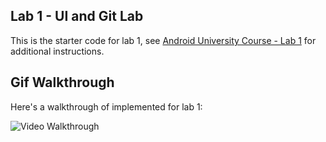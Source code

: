 ## Lab 1 - UI and Git Lab

This is the starter code for lab 1, see [Android University Course - Lab 1](https://courses.codepath.org/courses/android_university/unit/1#!exercises) for additional instructions.

## Gif Walkthrough

Here's a walkthrough of implemented for lab 1:

<img src='AndroidLab1.gif' title='Video Walkthrough' width='' alt='Video Walkthrough' />


